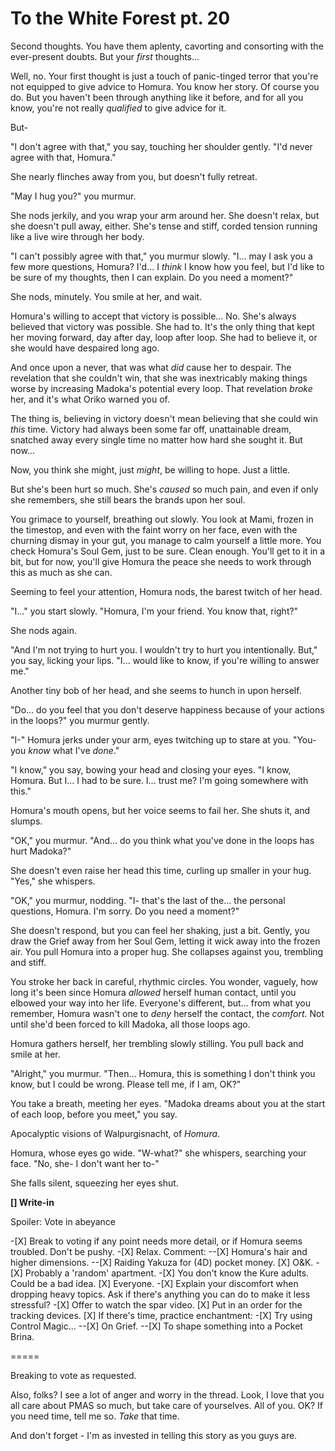 # To the White Forest pt. 20

Second thoughts. You have them aplenty, cavorting and consorting with the ever-present doubts. But your *first* thoughts...

Well, no. Your first thought is just a touch of panic-tinged terror that you're not equipped to give advice to Homura. You know her story. Of course you do. But you haven't been through anything like it before, and for all you know, you're not really *qualified* to give advice for it.

But-

"I don't agree with that," you say, touching her shoulder gently. "I'd never agree with that, Homura."

She nearly flinches away from you, but doesn't fully retreat.

"May I hug you?" you murmur.

She nods jerkily, and you wrap your arm around her. She doesn't relax, but she doesn't pull away, either. She's tense and stiff, corded tension running like a live wire through her body.

"I can't possibly agree with that," you murmur slowly. "I... may I ask you a few more questions, Homura? I'd... I *think* I know how you feel, but I'd like to be sure of my thoughts, then I can explain. Do you need a moment?"

She nods, minutely. You smile at her, and wait.

Homura's willing to accept that victory is possible... No. She's always believed that victory was possible. She had to. It's the only thing that kept her moving forward, day after day, loop after loop. She had to believe it, or she would have despaired long ago.

And once upon a never, that was what *did* cause her to despair. The revelation that she couldn't win, that she was inextricably making things worse by increasing Madoka's potential every loop. That revelation *broke* her, and it's what Oriko warned you of.

The thing is, believing in victory doesn't mean believing that she could win *this* time. Victory had always been some far off, unattainable dream, snatched away every single time no matter how hard she sought it. But now\...

Now, you think she might, just *might*, be willing to hope. Just a little.

But she's been hurt so much. She's *caused* so much pain, and even if only she remembers, she still bears the brands upon her soul.

You grimace to yourself, breathing out slowly. You look at Mami, frozen in the timestop, and even with the faint worry on her face, even with the churning dismay in your gut, you manage to calm yourself a little more. You check Homura's Soul Gem, just to be sure. Clean enough. You'll get to it in a bit, but for now, you'll give Homura the peace she needs to work through this as much as she can.

Seeming to feel your attention, Homura nods, the barest twitch of her head.

"I..." you start slowly. "Homura, I'm your friend. You know that, right?"

She nods again.

"And I'm not trying to hurt you. I wouldn't try to hurt you intentionally. But," you say, licking your lips. "I... would like to know, if you're willing to answer me."

Another tiny bob of her head, and she seems to hunch in upon herself.

"Do... do you feel that you don't deserve happiness because of your actions in the loops?" you murmur gently.

"I-" Homura jerks under your arm, eyes twitching up to stare at you. "You- you *know* what I've *done*."

"I know," you say, bowing your head and closing your eyes. "I know, Homura. But I... I had to be sure. I... trust me? I'm going somewhere with this."

Homura's mouth opens, but her voice seems to fail her. She shuts it, and slumps.

"OK," you murmur. "And... do you think what you've done in the loops has hurt Madoka?"

She doesn't even raise her head this time, curling up smaller in your hug. "Yes," she whispers.

"OK," you murmur, nodding. "I- that's the last of the... the personal questions, Homura. I'm sorry. Do you need a moment?"

She doesn't respond, but you can feel her shaking, just a bit. Gently, you draw the Grief away from her Soul Gem, letting it wick away into the frozen air. You pull Homura into a proper hug. She collapses against you, trembling and stiff.

You stroke her back in careful, rhythmic circles. You wonder, vaguely, how long it's been since Homura *allowed* herself human contact, until you elbowed your way into her life. Everyone's different, but... from what you remember, Homura wasn't one to *deny* herself the contact, the *comfort*. Not until she'd been forced to kill Madoka, all those loops ago.

Homura gathers herself, her trembling slowly stilling. You pull back and smile at her.

"Alright," you murmur. "Then... Homura, this is something I don't think you know, but I could be wrong. Please tell me, if I am, OK?"

You take a breath, meeting her eyes. "Madoka dreams about you at the start of each loop, before you meet," you say.

Apocalyptic visions of Walpurgisnacht, of *Homura*.

Homura, whose eyes go wide. "W-what?" she whispers, searching your face. "No, she- I don't want her to-"

She falls silent, squeezing her eyes shut.

**\[] Write-in**

Spoiler: Vote in abeyance

\-\[X] Break to voting if any point needs more detail, or if Homura seems troubled. Don't be pushy.
\-\[X] Relax. Comment:
\--\[X] Homura's hair and higher dimensions.
\--\[X] Raiding Yakuza for (4D) pocket money.
\[X] O\&K.
\-\[X] Probably a 'random' apartment.
\-\[X] You don't know the Kure adults. Could be a bad idea.
\[X] Everyone.
\-\[X] Explain your discomfort when dropping heavy topics. Ask if there's anything you can do to make it less stressful?
\-\[X] Offer to watch the spar video.
\[X] Put in an order for the tracking devices.
\[X] If there's time, practice enchantment:
\-\[X] Try using Control Magic...
\--\[X] On Grief.
\--\[X] To shape something into a Pocket Brina.

\=====​

Breaking to vote as requested.

Also, folks? I see a lot of anger and worry in the thread. Look, I love that you all care about PMAS so much, but take care of yourselves. All of you. OK? If you need time, tell me so. *Take* that time.

And don't forget - I'm as invested in telling this story as you guys are.
